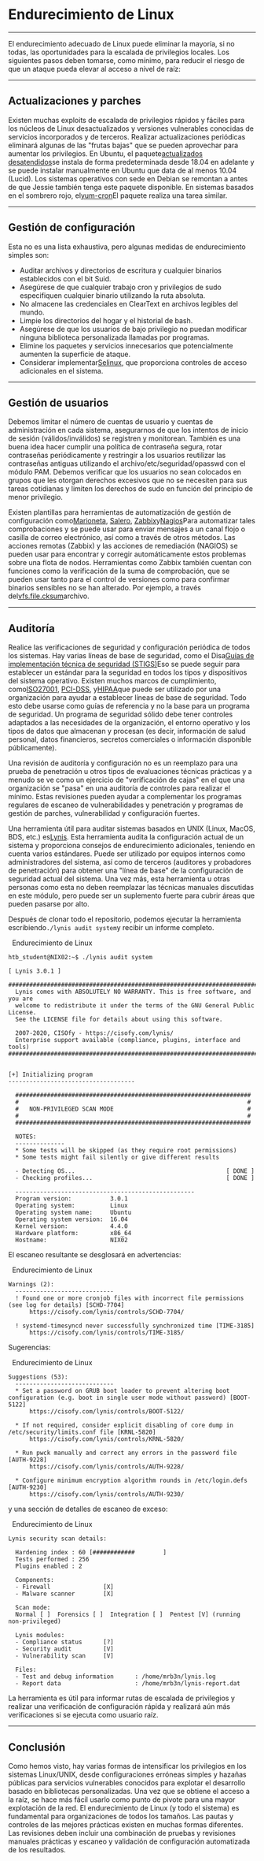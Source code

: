 # Endurecimiento de Linux

---

El endurecimiento adecuado de Linux puede eliminar la mayoría, si no todas, las oportunidades para la escalada de privilegios locales. Los siguientes pasos deben tomarse, como mínimo, para reducir el riesgo de que un ataque pueda elevar al acceso a nivel de raíz:

---

## Actualizaciones y parches

Existen muchas exploits de escalada de privilegios rápidos y fáciles para los núcleos de Linux desactualizados y versiones vulnerables conocidas de servicios incorporados y de terceros. Realizar actualizaciones periódicas eliminará algunas de las "frutas bajas" que se pueden aprovechar para aumentar los privilegios. En Ubuntu, el paquete[actualizados desatendidos](https://packages.ubuntu.com/jammy/admin/unattended-upgrades)se instala de forma predeterminada desde 18.04 en adelante y se puede instalar manualmente en Ubuntu que data de al menos 10.04 (Lucid). Los sistemas operativos con sede en Debian se remontan a antes de que Jessie también tenga este paquete disponible. En sistemas basados ​​en el sombrero rojo, el[yum-cron](https://man7.org/linux/man-pages/man8/yum-cron.8.html)El paquete realiza una tarea similar.

---

## Gestión de configuración

Esta no es una lista exhaustiva, pero algunas medidas de endurecimiento simples son:

- Auditar archivos y directorios de escritura y cualquier binarios establecidos con el bit Suid.
- Asegúrese de que cualquier trabajo cron y privilegios de sudo especifiquen cualquier binario utilizando la ruta absoluta.
- No almacene las credenciales en ClearText en archivos legibles del mundo.
- Limpie los directorios del hogar y el historial de bash.
- Asegúrese de que los usuarios de bajo privilegio no puedan modificar ninguna biblioteca personalizada llamadas por programas.
- Elimine los paquetes y servicios innecesarios que potencialmente aumenten la superficie de ataque.
- Considerar implementar[Selinux](https://www.redhat.com/en/topics/linux/what-is-selinux), que proporciona controles de acceso adicionales en el sistema.

---

## Gestión de usuarios

Debemos limitar el número de cuentas de usuario y cuentas de administración en cada sistema, asegurarnos de que los intentos de inicio de sesión (válidos/inválidos) se registren y monitorean. También es una buena idea hacer cumplir una política de contraseña segura, rotar contraseñas periódicamente y restringir a los usuarios reutilizar las contraseñas antiguas utilizando el archivo/etc/seguridad/opasswd con el módulo PAM. Debemos verificar que los usuarios no sean colocados en grupos que les otorgan derechos excesivos que no se necesiten para sus tareas cotidianas y limiten los derechos de sudo en función del principio de menor privilegio.

Existen plantillas para herramientas de automatización de gestión de configuración como[Marioneta](https://puppet.com/use-cases/configuration-management/), [Salero](https://github.com/saltstack/salt), [Zabbix](https://en.wikipedia.org/wiki/Zabbix)y[Nagios](https://en.wikipedia.org/wiki/Nagios)Para automatizar tales comprobaciones y se puede usar para enviar mensajes a un canal flojo o casilla de correo electrónico, así como a través de otros métodos. Las acciones remotas (Zabbix) y las acciones de remediación (NAGIOS) se pueden usar para encontrar y corregir automáticamente estos problemas sobre una flota de nodos. Herramientas como Zabbix también cuentan con funciones como la verificación de la suma de comprobación, que se pueden usar tanto para el control de versiones como para confirmar binarios sensibles no se han alterado. Por ejemplo, a través del[vfs.file.cksum](https://www.zabbix.com/documentation/4.0/manual/config/items/itemtypes/zabbix_agent)archivo.

---

## Auditoría

Realice las verificaciones de seguridad y configuración periódica de todos los sistemas. Hay varias líneas de base de seguridad, como el Disa[Guías de implementación técnica de seguridad (STIGS)](https://public.cyber.mil/stigs/)Eso se puede seguir para establecer un estándar para la seguridad en todos los tipos y dispositivos del sistema operativo. Existen muchos marcos de cumplimiento, como[ISO27001](https://www.iso.org/isoiec-27001-information-security.html), [PCI-DSS](https://www.pcisecuritystandards.org/pci_security/), y[HIPAA](https://www.hhs.gov/hipaa/for-professionals/security/index.html)que puede ser utilizado por una organización para ayudar a establecer líneas de base de seguridad. Todo esto debe usarse como guías de referencia y no la base para un programa de seguridad. Un programa de seguridad sólido debe tener controles adaptados a las necesidades de la organización, el entorno operativo y los tipos de datos que almacenan y procesan (es decir, información de salud personal, datos financieros, secretos comerciales o información disponible públicamente).

Una revisión de auditoría y configuración no es un reemplazo para una prueba de penetración u otros tipos de evaluaciones técnicas prácticas y a menudo se ve como un ejercicio de "verificación de cajas" en el que una organización se "pasa" en una auditoría de controles para realizar el mínimo. Estas revisiones pueden ayudar a complementar los programas regulares de escaneo de vulnerabilidades y penetración y programas de gestión de parches, vulnerabilidad y configuración fuertes.

Una herramienta útil para auditar sistemas basados ​​en UNIX (Linux, MacOS, BDS, etc.) es[Lynis](https://github.com/CISOfy/lynis). Esta herramienta audita la configuración actual de un sistema y proporciona consejos de endurecimiento adicionales, teniendo en cuenta varios estándares. Puede ser utilizado por equipos internos como administradores del sistema, así como de terceros (auditores y probadores de penetración) para obtener una "línea de base" de la configuración de seguridad actual del sistema. Una vez más, esta herramienta u otras personas como esta no deben reemplazar las técnicas manuales discutidas en este módulo, pero puede ser un suplemento fuerte para cubrir áreas que pueden pasarse por alto.

Después de clonar todo el repositorio, podemos ejecutar la herramienta escribiendo`./lynis audit system`y recibir un informe completo.

  Endurecimiento de Linux

```shell-session
htb_student@NIX02:~$ ./lynis audit system

[ Lynis 3.0.1 ]

################################################################################
  Lynis comes with ABSOLUTELY NO WARRANTY. This is free software, and you are
  welcome to redistribute it under the terms of the GNU General Public License.
  See the LICENSE file for details about using this software.

  2007-2020, CISOfy - https://cisofy.com/lynis/
  Enterprise support available (compliance, plugins, interface and tools)
################################################################################


[+] Initializing program
------------------------------------

  ###################################################################
  #                                                                 #
  #   NON-PRIVILEGED SCAN MODE                                      #
  #                                                                 #
  ###################################################################

  NOTES:
  --------------
  * Some tests will be skipped (as they require root permissions)
  * Some tests might fail silently or give different results

  - Detecting OS...                                           [ DONE ]
  - Checking profiles...                                      [ DONE ]

  ---------------------------------------------------
  Program version:           3.0.1
  Operating system:          Linux
  Operating system name:     Ubuntu
  Operating system version:  16.04
  Kernel version:            4.4.0
  Hardware platform:         x86_64
  Hostname:                  NIX02
```

El escaneo resultante se desglosará en advertencias:

  Endurecimiento de Linux

```shell-session
Warnings (2):
  ----------------------------
  ! Found one or more cronjob files with incorrect file permissions (see log for details) [SCHD-7704] 
      https://cisofy.com/lynis/controls/SCHD-7704/

  ! systemd-timesyncd never successfully synchronized time [TIME-3185] 
      https://cisofy.com/lynis/controls/TIME-3185/
```

Sugerencias:

  Endurecimiento de Linux

```shell-session
Suggestions (53):
  ----------------------------
  * Set a password on GRUB boot loader to prevent altering boot configuration (e.g. boot in single user mode without password) [BOOT-5122] 
      https://cisofy.com/lynis/controls/BOOT-5122/

  * If not required, consider explicit disabling of core dump in /etc/security/limits.conf file [KRNL-5820] 
      https://cisofy.com/lynis/controls/KRNL-5820/

  * Run pwck manually and correct any errors in the password file [AUTH-9228] 
      https://cisofy.com/lynis/controls/AUTH-9228/

  * Configure minimum encryption algorithm rounds in /etc/login.defs [AUTH-9230] 
      https://cisofy.com/lynis/controls/AUTH-9230/
```

y una sección de detalles de escaneo de exceso:

  Endurecimiento de Linux

```shell-session
Lynis security scan details:

  Hardening index : 60 [############        ]
  Tests performed : 256
  Plugins enabled : 2

  Components:
  - Firewall               [X]
  - Malware scanner        [X]

  Scan mode:
  Normal [ ]  Forensics [ ]  Integration [ ]  Pentest [V] (running non-privileged)

  Lynis modules:
  - Compliance status      [?]
  - Security audit         [V]
  - Vulnerability scan     [V]

  Files:
  - Test and debug information      : /home/mrb3n/lynis.log
  - Report data                     : /home/mrb3n/lynis-report.dat
```

La herramienta es útil para informar rutas de escalada de privilegios y realizar una verificación de configuración rápida y realizará aún más verificaciones si se ejecuta como usuario raíz.

---

## Conclusión

Como hemos visto, hay varias formas de intensificar los privilegios en los sistemas Linux/UNIX, desde configuraciones erróneas simples y hazañas públicas para servicios vulnerables conocidos para explotar el desarrollo basado en bibliotecas personalizadas. Una vez que se obtiene el acceso a la raíz, se hace más fácil usarlo como punto de pivote para una mayor explotación de la red. El endurecimiento de Linux (y todo el sistema) es fundamental para organizaciones de todos los tamaños. Las pautas y controles de las mejores prácticas existen en muchas formas diferentes. Las revisiones deben incluir una combinación de pruebas y revisiones manuales prácticas y escaneo y validación de configuración automatizada de los resultados.
